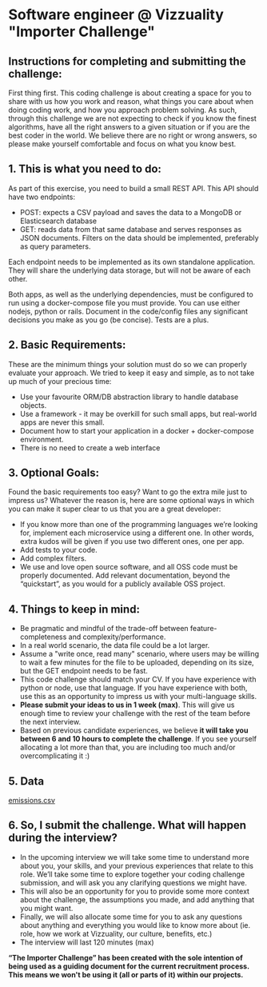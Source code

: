 # Software engineer @ Vizzuality "Importer Challenge"


## Instructions for completing and submitting the challenge:

First thing first. This coding challenge is about creating a space for you to share with us how you work and reason, what things you care about when doing coding work, and how you approach problem solving. As such, through this challenge we are not expecting to check if you know the finest algorithms, have all the right answers to a given situation or if you are the best coder in the world. We believe there are no right or wrong answers, so please make yourself comfortable and focus on what you know best.


## 1. This is what you need to do:

As part of this exercise, you need to build a small REST API. This API should have two endpoints:

- POST: expects a CSV payload and saves the data to a MongoDB or Elasticsearch database
- GET: reads data from that same database and serves responses as JSON documents. Filters on the data should be implemented, preferably as query parameters.

Each endpoint needs to be implemented as its own standalone application. They will share the underlying data storage, but will not be aware of each other.

Both apps, as well as the underlying dependencies, must be configured to run using a docker-compose file you must provide. You can use either nodejs, python or rails. Document in the code/config files any significant decisions you make as you go (be concise). Tests are a plus.


## 2. Basic Requirements:

These are the minimum things your solution must do so we can properly evaluate your approach. We tried to keep it easy and simple, as to not take up much of your precious time:

- Use your favourite ORM/DB abstraction library to handle database objects.
- Use a framework - it may be overkill for such small apps, but real-world apps are never this small.
- Document how to start your application in a docker + docker-compose environment.
- There is no need to create a web interface


## 3. Optional Goals:

Found the basic requirements too easy? Want to go the extra mile just to impress us? Whatever the reason is, here are some optional ways in which you can make it super clear to us that you are a great developer:

- If you know more than one of the programming languages we’re looking for, implement each microservice using a different one. In other words, extra kudos will be given if you use two different ones, one per app.
- Add tests to your code.
- Add complex filters.
- We use and love open source software, and all OSS code must be properly documented. Add relevant documentation, beyond the “quickstart”, as you would for a publicly available OSS project.


## 4. Things to keep in mind:

- Be pragmatic and mindful of the trade-off between feature-completeness and complexity/performance.
- In a real world scenario, the data file could be a lot larger.
- Assume a "write once, read many" scenario, where users may be willing to wait a few minutes for the file to be uploaded, depending on its size, but the GET endpoint needs to be fast.
- This code challenge should match your CV. If you have experience with python or node, use that language. If you have experience with both, use this as an opportunity to impress us with your multi-language skills.
- **Please submit your ideas to us in 1 week (max)**. This will give us enough time to review your challenge with the rest of the team before the next interview. 
- Based on previous candidate experiences, we believe **it will take you between 6 and 10 hours to complete the challenge**. If you see yourself allocating a lot more than that, you are including too much and/or overcomplicating it :)


## 5. Data

[emissions.csv](data/emissions.csv)


## 6. So, I submit the challenge. What will happen during the interview?

- In the upcoming interview we will take some time to understand more about you, your skills, and your previous experiences that relate to this role. We’ll take some time to explore together your coding challenge submission, and will ask you any clarifying questions we might have. 
- This will also be an opportunity for you to provide some more context about the challenge, the assumptions you made, and add anything that you might want.
- Finally, we will also allocate some time for you to ask any questions about anything and everything you would like to know more about (ie. role, how we work at Vizzuality, our culture, benefits, etc.)
- The interview will last 120 minutes (max)


**“The Importer Challenge” has been created with the sole intention of being used as a guiding document for the current recruitment process. This means we won't be using it (all or parts of it) within our projects.**

